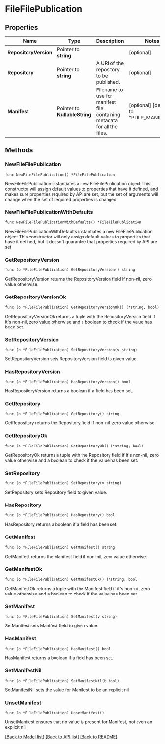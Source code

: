 # FileFilePublication

## Properties

Name | Type | Description | Notes
------------ | ------------- | ------------- | -------------
**RepositoryVersion** | Pointer to **string** |  | [optional] 
**Repository** | Pointer to **string** | A URI of the repository to be published. | [optional] 
**Manifest** | Pointer to **NullableString** | Filename to use for manifest file containing metadata for all the files. | [optional] [default to "PULP_MANIFEST"]

## Methods

### NewFileFilePublication

`func NewFileFilePublication() *FileFilePublication`

NewFileFilePublication instantiates a new FileFilePublication object
This constructor will assign default values to properties that have it defined,
and makes sure properties required by API are set, but the set of arguments
will change when the set of required properties is changed

### NewFileFilePublicationWithDefaults

`func NewFileFilePublicationWithDefaults() *FileFilePublication`

NewFileFilePublicationWithDefaults instantiates a new FileFilePublication object
This constructor will only assign default values to properties that have it defined,
but it doesn't guarantee that properties required by API are set

### GetRepositoryVersion

`func (o *FileFilePublication) GetRepositoryVersion() string`

GetRepositoryVersion returns the RepositoryVersion field if non-nil, zero value otherwise.

### GetRepositoryVersionOk

`func (o *FileFilePublication) GetRepositoryVersionOk() (*string, bool)`

GetRepositoryVersionOk returns a tuple with the RepositoryVersion field if it's non-nil, zero value otherwise
and a boolean to check if the value has been set.

### SetRepositoryVersion

`func (o *FileFilePublication) SetRepositoryVersion(v string)`

SetRepositoryVersion sets RepositoryVersion field to given value.

### HasRepositoryVersion

`func (o *FileFilePublication) HasRepositoryVersion() bool`

HasRepositoryVersion returns a boolean if a field has been set.

### GetRepository

`func (o *FileFilePublication) GetRepository() string`

GetRepository returns the Repository field if non-nil, zero value otherwise.

### GetRepositoryOk

`func (o *FileFilePublication) GetRepositoryOk() (*string, bool)`

GetRepositoryOk returns a tuple with the Repository field if it's non-nil, zero value otherwise
and a boolean to check if the value has been set.

### SetRepository

`func (o *FileFilePublication) SetRepository(v string)`

SetRepository sets Repository field to given value.

### HasRepository

`func (o *FileFilePublication) HasRepository() bool`

HasRepository returns a boolean if a field has been set.

### GetManifest

`func (o *FileFilePublication) GetManifest() string`

GetManifest returns the Manifest field if non-nil, zero value otherwise.

### GetManifestOk

`func (o *FileFilePublication) GetManifestOk() (*string, bool)`

GetManifestOk returns a tuple with the Manifest field if it's non-nil, zero value otherwise
and a boolean to check if the value has been set.

### SetManifest

`func (o *FileFilePublication) SetManifest(v string)`

SetManifest sets Manifest field to given value.

### HasManifest

`func (o *FileFilePublication) HasManifest() bool`

HasManifest returns a boolean if a field has been set.

### SetManifestNil

`func (o *FileFilePublication) SetManifestNil(b bool)`

 SetManifestNil sets the value for Manifest to be an explicit nil

### UnsetManifest
`func (o *FileFilePublication) UnsetManifest()`

UnsetManifest ensures that no value is present for Manifest, not even an explicit nil

[[Back to Model list]](../README.md#documentation-for-models) [[Back to API list]](../README.md#documentation-for-api-endpoints) [[Back to README]](../README.md)


